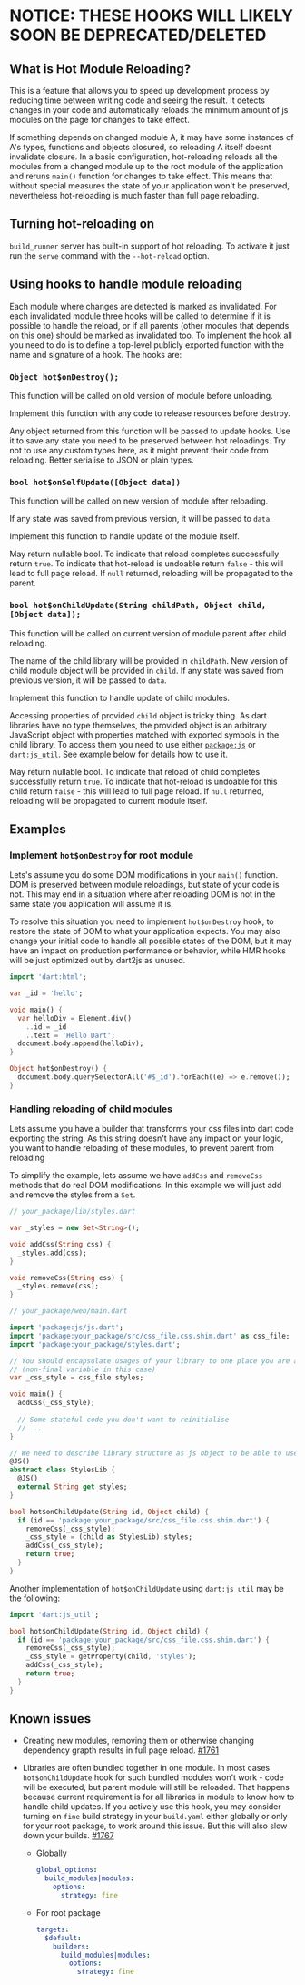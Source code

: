 # NOTICE: THESE HOOKS WILL LIKELY SOON BE DEPRECATED/DELETED 

## What is Hot Module Reloading?

This is a feature that allows you to speed up development process by reducing time between writing
code and seeing the result. It detects changes in your code and automatically reloads the minimum
amount of js modules on the page for changes to take effect.

If something depends on changed module A, it may have some instances of A's types, functions and
objects closured, so reloading A itself doesnt invalidate closure. In a basic configuration,
hot-reloading reloads all the modules from a changed module up to the root module of the application
and reruns `main()` function for changes to take effect. This means that without special measures
the state of your application won't be preserved, nevertheless hot-reloading is much faster than
full page reloading.
     
## Turning hot-reloading on

`build_runner` server has built-in support of hot reloading. To activate it just run the `serve`
command with the `--hot-reload` option.

## Using hooks to handle module reloading

Each module where changes are detected is marked as invalidated. For each invalidated module three
hooks will be called to determine if it is possible to handle the reload, or if all parents (other
modules that depends on this one) should be marked as invalidated too. To implement the hook all you
need to do is to define a top-level publicly exported function with the name and signature of a hook.
The hooks are:

### `Object hot$onDestroy();`

This function will be called on old version of module before unloading.

Implement this function with any code to release resources before destroy.

Any object returned from this function will be passed to update hooks. Use
it to save any state you need to be preserved between hot reloadings.
Try not to use any custom types here, as it might prevent their code from
reloading. Better serialise to JSON or plain types.

### `bool hot$onSelfUpdate([Object data])`

This function will be called on new version of module after reloading.

If any state was saved from previous version, it will be passed to `data`.

Implement this function to handle update of the module itself.

May return nullable bool. To indicate that reload completes successfully
return `true`. To indicate that hot-reload is undoable return `false` - this
will lead to full page reload. If `null` returned, reloading will be
propagated to the parent.

### `bool hot$onChildUpdate(String childPath, Object child, [Object data]);`

This function will be called on current version of module parent after child
reloading.

The name of the child library will be provided in `childPath`. New version of child
module object will be provided in `child`.
If any state was saved from previous version, it will be passed to `data`.

Implement this function to handle update of child modules.

Accessing properties of provided `child` object is tricky thing. As dart libraries have no type
themselves, the provided object is an arbitrary JavaScript object with properties matched with
exported symbols in the child library. To access them you need to use either
[`package:js`](https://pub.dev/packages/js) or 
[`dart:js_util`](https://api.dart.dev/stable/2.4.0/dart-js_util/dart-js_util-library.html).
See example below for details how to use it.

May return nullable bool. To indicate that reload of child completes
successfully return `true`. To indicate that hot-reload is undoable for this
child return `false` - this will lead to full page reload. If `null` returned,
reloading will be propagated to current module itself.

## Examples

### Implement `hot$onDestroy` for root module

Lets's assume you do some DOM modifications in your `main()` function. DOM is preserved between
module reloadings, but state of your code is not. This may end in a situation where after reloading
DOM is not in the same state you application will assume it is. 

To resolve this situation you need to implement `hot$onDestroy` hook, to restore the state of DOM
to what your application expects. You may also change your initial code to handle all possible
states of the DOM, but it may have an impact on production performance or behavior, while HMR hooks
will be just optimized out by dart2js as unused.

```dart
import 'dart:html';

var _id = 'hello';

void main() {
  var helloDiv = Element.div()
    ..id = _id
    ..text = 'Hello Dart';
  document.body.append(helloDiv);
}

Object hot$onDestroy() {
  document.body.querySelectorAll('#$_id').forEach((e) => e.remove());
}
```

### Handling reloading of child modules

Lets assume you have a builder that transforms your css files into dart code exporting the string.
As this string doesn't have any impact on your logic, you want to handle reloading of these modules,
to prevent parent from reloading

To simplify the example, lets assume we have `addCss` and `removeCss` methods that do real DOM
modifications. In this example we will just add and remove the styles from a `Set`.

```dart
// your_package/lib/styles.dart

var _styles = new Set<String>();

void addCss(String css) {
  _styles.add(css);
}

void removeCss(String css) {
  _styles.remove(css);
}
```

```dart
// your_package/web/main.dart

import 'package:js/js.dart';
import 'package:your_package/src/css_file.css.shim.dart' as css_file;
import 'package:your_package/styles.dart';

// You should encapsulate usages of your library to one place you are able to substitute 
// (non-final variable in this case)
var _css_style = css_file.styles;

void main() {
  addCss(_css_style);
  
  // Some stateful code you don't want to reinitialise
  // ...
}

// We need to describe library structure as js object to be able to use it
@JS()
abstract class StylesLib {
  @JS()
  external String get styles;
}

bool hot$onChildUpdate(String id, Object child) {
  if (id == 'package:your_package/src/css_file.css.shim.dart') {
    removeCss(_css_style);
    _css_style = (child as StylesLib).styles;
    addCss(_css_style);
    return true;
  }
}
```

Another implementation of `hot$onChildUpdate` using `dart:js_util` may be the following:
```dart
import 'dart:js_util';

bool hot$onChildUpdate(String id, Object child) {
  if (id == 'package:your_package/src/css_file.css.shim.dart') {
    removeCss(_css_style);
    _css_style = getProperty(child, 'styles');
    addCss(_css_style);
    return true;
  }
}
```

## Known issues

- Creating new modules, removing them or otherwise changing dependency grapth results in full page
  reload. [#1761](https://github.com/dart-lang/build/issues/1761)
- Libraries are often bundled together in one module. In most cases `hot$onChildUpdate` hook for
  such bundled modules won't work - code will be executed, but parent module will still be reloaded.
  That happens because current requirement is for all libraries in module to know how to handle
  child updates. If you actively use this hook, you may consider turning on `fine` build strategy in
  your `build.yaml` either globally or only for your root package, to work around this issue. But
  this will also slow down your builds. [#1767](https://github.com/dart-lang/build/issues/1767)
  
  - Globally
    ```yaml
    global_options:
      build_modules|modules:
        options:
          strategy: fine
    ```
  
  - For root package
    ```yaml
    targets:
      $default:
        builders:
          build_modules|modules:
            options:
              strategy: fine
    ```
